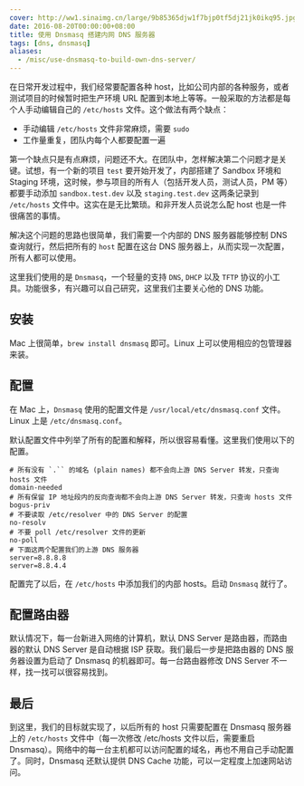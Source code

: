 ```yaml
---
cover: http://ww1.sinaimg.cn/large/9b85365djw1f7bjp0tf5dj21jk0ikq95.jpg
date: 2016-08-20T00:00:00+08:00
title: 使用 Dnsmasq 搭建内网 DNS 服务器
tags: [dns, dnsmasq]
aliases:
  - /misc/use-dnsmasq-to-build-own-dns-server/
---
```

在日常开发过程中，我们经常要配置各种
 host，比如公司内部的各种服务，或者测试项目的时候暂时把生产环境 URL 配置到本地上等等。一般采取的方法都是每个人手动编辑自己的 `/etc/hosts` 文件。这个做法有两个缺点：

- 手动编辑 `/etc/hosts` 文件非常麻烦，需要 `sudo`
- 工作量重复，团队内每个人都要配置一遍

<!--more-->

第一个缺点只是有点麻烦，问题还不大。在团队中，怎样解决第二个问题才是关键。试想，有一个新的项目 `test` 要开始开发了，内部搭建了 Sandbox 环境和 Staging 环境，这时候，参与项目的所有人（包括开发人员，测试人员，PM 等）都要手动添加 `sandbox.test.dev` 以及 `staging.test.dev` 这两条记录到 `/etc/hosts` 文件中。这实在是无比繁琐。和非开发人员说怎么配 host 也是一件很痛苦的事情。

解决这个问题的思路也很简单，我们需要一个内部的 DNS 服务器能够控制 DNS 查询就行，然后把所有的 `host` 配置在这台 DNS 服务器上，从而实现一次配置，所有人都可以使用。

这里我们使用的是 `Dnsmasq`，一个轻量的支持 `DNS`, `DHCP` 以及 `TFTP` 协议的小工具。功能很多，有兴趣可以自己研究，这里我们主要关心他的 DNS 功能。

## 安装

Mac 上很简单，`brew install dnsmasq` 即可。Linux 上可以使用相应的包管理器来装。

## 配置

在 Mac 上，`Dnsmasq` 使用的配置文件是 `/usr/local/etc/dnsmasq.conf` 文件。Linux 上是 `/etc/dnsmasq.conf`。

默认配置文件中列举了所有的配置和解释，所以很容易看懂。这里我们使用以下的配置。

```text
# 所有没有 `.`` 的域名 (plain names) 都不会向上游 DNS Server 转发，只查询 hosts 文件
domain-needed
# 所有保留 IP 地址段内的反向查询都不会向上游 DNS Server 转发，只查询 hosts 文件
bogus-priv
# 不要读取 /etc/resolver 中的 DNS Server 的配置
no-resolv
# 不要 poll /etc/resolver 文件的更新
no-poll
# 下面这两个配置我们的上游 DNS 服务器
server=8.8.8.8
server=8.8.4.4
```

配置完了以后，在 `/etc/hosts` 中添加我们的内部 hosts。启动 `Dnsmasq` 就行了。

## 配置路由器

默认情况下，每一台新进入网络的计算机，默认 DNS Server 是路由器，而路由器的默认 DNS Server 是自动根据 ISP 获取。我们最后一步是把路由器的 DNS 服务器设置为启动了 Dnsmasq 的机器即可。每一台路由器修改 DNS Server 不一样，找一找可以很容易找到。

## 最后

到这里，我们的目标就实现了，以后所有的 host 只需要配置在 Dnsmasq 服务器上的 `/etc/hosts` 文件中（每一次修改 /etc/hosts 文件以后，需要重启 Dnsmasq）。网络中的每一台主机都可以访问配置的域名，再也不用自己手动配置了。同时，Dnsmasq 还默认提供 DNS Cache 功能，可以一定程度上加速网站访问。
